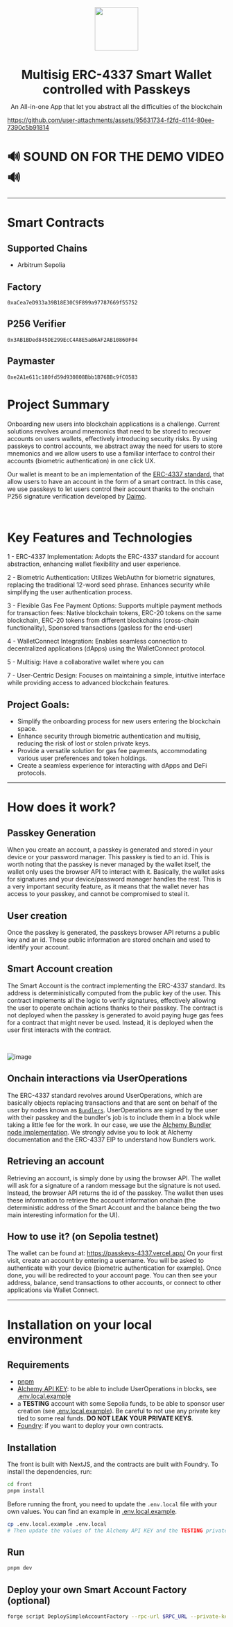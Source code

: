 <div align="center">
<img src="https://omnigas.vercel.app/favicon.ico" width="100"/>
<h1 align="center" style="margin-bottom: 0">Multisig ERC-4337 Smart Wallet controlled with Passkeys</h1>
<p align="center">An All-in-one App that let you abstract all the difficulties of the blockchain</a></p>
</div>

https://github.com/user-attachments/assets/95631734-f2fd-4114-80ee-7390c5b91814
# 🔊 SOUND ON FOR THE DEMO VIDEO 🔊
---
# Smart Contracts
## Supported Chains
- Arbitrum Sepolia

## Factory
```
0xaCea7eD933a39B18E30C9F899a97787669f55752
```

## P256 Verifier
```
0x3AB1BDed845DE299EcC4A8E5aB6AF2AB10860F04
```

## Paymaster
```
0xe2A1e611c180fd59d930808Bbb1B76BBc9fC0583
```

# Project Summary

Onboarding new users into blockchain applications is a challenge. Current solutions revolves around mnemonics that need to be stored to recover accounts on users wallets, effectively introducing security risks. By using passkeys to control accounts, we abstract away the need for users to store mnemonics and we allow users to use a familiar interface to control their accounts (biometric authentication) in one click UX.

Our wallet is meant to be an implementation of the [ERC-4337 standard](https://github.com/eth-infinitism/account-abstraction), that allow users to have an account in the form of a smart contract. In this case, we use passkeys to let users control their account thanks to the onchain P256 signature verification developed by [Daimo](https://github.com/daimo-eth/p256-verifier).

</br>

# Key Features and Technologies

1 - ERC-4337 Implementation:
    Adopts the ERC-4337 standard for account abstraction, enhancing wallet flexibility and user experience.

2 - Biometric Authentication:
    Utilizes WebAuthn for biometric signatures, replacing the traditional 12-word seed phrase. Enhances security while simplifying the user authentication process.

3 - Flexible Gas Fee Payment Options:
    Supports multiple payment methods for transaction fees: Native blockchain tokens, ERC-20 tokens on the same blockchain, ERC-20 tokens from different blockchains (cross-chain functionality), Sponsored transactions (gasless for the end-user)

4 - WalletConnect Integration:
    Enables seamless connection to decentralized applications (dApps) using the WalletConnect protocol.

5 - Multisig:
    Have a collaborative wallet where you can 

7 - User-Centric Design:
Focuses on maintaining a simple, intuitive interface while providing access to advanced blockchain features.


## Project Goals:
 - Simplify the onboarding process for new users entering the blockchain space.
 - Enhance security through biometric authentication and multisig, reducing the risk of lost or stolen private keys.
 - Provide a versatile solution for gas fee payments, accommodating various user preferences and token holdings.
 - Create a seamless experience for interacting with dApps and DeFi protocols.

---

# How does it work?

## Passkey Generation

When you create an account, a passkey is generated and stored in your device or your password manager. This passkey is tied to an id. This is worth noting that the passkey is never managed by the wallet itself, the wallet only uses the browser API to interact with it. Basically, the wallet asks for signatures and your device/password manager handles the rest. This is a very important security feature, as it means that the wallet never has access to your passkey, and cannot be compromised to steal it.

## User creation

Once the passkey is generated, the passkeys browser API returns a public key and an id. These public information are stored onchain and used to identify your account.

## Smart Account creation

The Smart Account is the contract implementing the ERC-4337 standard. Its address is deterministically computed from the public key of the user. This contract implements all the logic to verify signatures, effectively allowing the user to operate onchain actions thanks to their passkey. The contract is not deployed when the passkey is generated to avoid paying huge gas fees for a contract that might never be used. Instead, it is deployed when the user first interacts with the contract.

</br>

![image](https://i.imgur.com/4PxmDaH.png)


## Onchain interactions via UserOperations

The ERC-4337 standard revolves around UserOperations, which are basically objects replacing transactions and that are sent on behalf of the user by nodes known as [`Bundlers`](https://docs.alchemy.com/docs/bundler-services). UserOperations are signed by the user with their passkey and the bundler's job is to include them in a block while taking a little fee for the work. In our case, we use the [Alchemy Bundler node implementation](https://docs.alchemy.com/reference/bundler-api-endpoints). We strongly advise you to look at Alchemy documentation and the ERC-4337 EIP to understand how Bundlers work.

## Retrieving an account

Retrieving an account, is simply done by using the browser API. The wallet will ask for a signature of a random message but the signature is not used. Instead, the browser API returns the id of the passkey. The wallet then uses these information to retrieve the account information onchain (the deterministic address of the Smart Account and the balance being the two main interesting information for the UI).

## How to use it? (on Sepolia testnet)

The wallet can be found at: https://passkeys-4337.vercel.app/
On your first visit, create an account by entering a username. You will be asked to authenticate with your device (biometric authentication for example). Once done, you will be redirected to your account page. You can then see your address, balance, send transactions to other accounts, or connect to other applications via Wallet Connect.

---

# Installation on your local environment

## Requirements

- [pnpm](https://pnpm.io/installation)
- [Alchemy API KEY](https://docs.alchemy.com/reference/bundler-api-endpoints): to be able to include UserOperations in blocks, see [.env.local.example](./front/.env.local.example)
- a **TESTING** account with some Sepolia funds, to be able to sponsor user creation (see [.env.local.example](./front/.env.local.example)). Be careful to not use any private key tied to some real funds. **DO NOT LEAK YOUR PRIVATE KEYS**.
- [Foundry](https://book.getfoundry.sh/getting-started/installation): if you want to deploy your own contracts.

## Installation

The front is built with NextJS, and the contracts are built with Foundry. To install the dependencies, run:

```bash
cd front
pnpm install
```

Before running the front, you need to update the `.env.local` file with your own values. You can find an example in [.env.local.example](./front/.env.local.example).

```bash
cp .env.local.example .env.local
# Then update the values of the Alchemy API KEY and the TESTING private key
```

## Run

```bash
pnpm dev
```

## Deploy your own Smart Account Factory (optional)

```bash
forge script DeploySimpleAccountFactory --rpc-url $RPC_URL --private-key $PRIVATE_KEY  --etherscan-api-key $ETHERSCAN_API_KEY --verify --slow --broadcast
```

